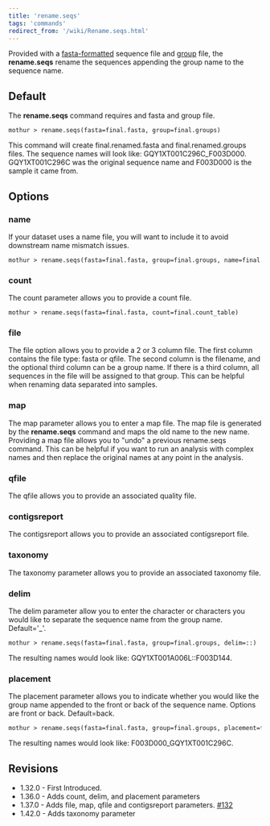 ```yaml
---
title: 'rename.seqs'
tags: 'commands'
redirect_from: '/wiki/Rename.seqs.html'
---
```

Provided with a [ fasta-formatted](Fasta_file) sequence file
and [ group](Group_file) file, the **rename.seqs** rename the
sequences appending the group name to the sequence name.

## Default

The **rename.seqs** command requires and fasta and group file.

    mothur > rename.seqs(fasta=final.fasta, group=final.groups)

This command will create final.renamed.fasta and final.renamed.groups
files. The sequence names will look like: GQY1XT001C296C\_F003D000.
GQY1XT001C296C was the original sequence name and F003D000 is the sample
it came from.

## Options

### name

If your dataset uses a name file, you will want to include it to avoid
downstream name mismatch issues.

    mothur > rename.seqs(fasta=final.fasta, group=final.groups, name=final.names)

### count

The count parameter allows you to provide a count file.

    mothur > rename.seqs(fasta=final.fasta, count=final.count_table)

### file

The file option allows you to provide a 2 or 3 column file. The first
column contains the file type: fasta or qfile. The second column is the
filename, and the optional third column can be a group name. If there is
a third column, all sequences in the file will be assigned to that
group. This can be helpful when renaming data separated into samples.

### map

The map parameter allows you to enter a map file. The map file is
generated by the **rename.seqs** command and maps the old name to the new
name. Providing a map file allows you to \"undo\" a previous rename.seqs
command. This can be helpful if you want to run an analysis with complex
names and then replace the original names at any point in the analysis.

### qfile

The qfile allows you to provide an associated quality file.

### contigsreport

The contigsreport allows you to provide an associated contigsreport
file.

### taxonomy

The taxonomy parameter allows you to provide an associated taxonomy
file.

### delim

The delim parameter allow you to enter the character or characters you
would like to separate the sequence name from the group name.
Default=\'\_\'.

    mothur > rename.seqs(fasta=final.fasta, group=final.groups, delim=::)

The resulting names would look like: GQY1XT001A006L::F003D144.

### placement

The placement parameter allows you to indicate whether you would like
the group name appended to the front or back of the sequence name.
Options are front or back. Default=back.

    mothur > rename.seqs(fasta=final.fasta, group=final.groups, placement=front)

The resulting names would look like: F003D000\_GQY1XT001C296C.

## Revisions

-   1.32.0 - First Introduced.
-   1.36.0 - Adds count, delim, and placement parameters
-   1.37.0 - Adds file, map, qfile and contigsreport parameters.
    [\#132](https://github.com/mothur/mothur/issues/132)
-   1.42.0 - Adds taxonomy parameter


